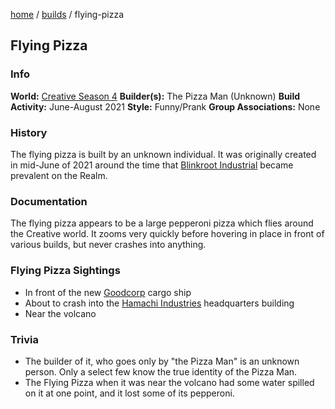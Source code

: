 [home](/) / [builds](/builds) / flying-pizza

## Flying Pizza

### Info
**World:** [Creative Season 4](/worlds/arc4)
**Builder(s):** The Pizza Man (Unknown)
**Build Activity:** June-August 2021
**Style:** Funny/Prank
**Group Associations:** None

### History
The flying pizza is built by an unknown individual. It was originally created in mid-June of 2021 around the time that [Blinkroot Industrial](/history/blinkroot) became prevalent on the Realm.

### Documentation
The flying pizza appears to be a large pepperoni pizza which flies around the Creative world. It zooms very quickly before hovering in place in front of various builds, but never crashes into anything.

### Flying Pizza Sightings
* In front of the new [Goodcorp](/history/goodcorp) cargo ship
* About to crash into the [Hamachi Industries](/history/hamachi) headquarters building
* Near the volcano

### Trivia
* The builder of it, who goes only by "the Pizza Man" is an unknown person. Only a select few know the true identity of the Pizza Man.
* The Flying Pizza when it was near the volcano had some water spilled on it at one point, and it lost some of its pepperoni.

<!-- It's soda ;) -->